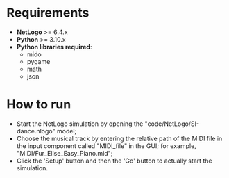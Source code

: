 # Requirements

- **NetLogo** >= 6.4.x
- **Python** >= 3.10.x
- **Python libraries required**:
  - mido
  - pygame
  - math
  - json

# How to run

- Start the NetLogo simulation by opening the "code/NetLogo/SI-dance.nlogo" model;
- Choose the musical track by entering the relative path of the MIDI file in the input component called "MIDI_file" in the GUI; for example, "MIDI/Fur_Elise_Easy_Piano.mid";
- Click the 'Setup' button and then the 'Go' button to actually start the simulation.
